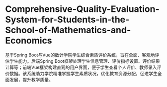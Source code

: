 # Comprehensive-Quality-Evaluation-System-for-Students-in-the-School-of-Mathematics-and-Economics
基于Spring Boot与Vue的数计学院学生综合素质评价系统，旨在全面、客观地评估学生能力。后端Spring Boot框架处理学生信息管理、评价指标设置、评价结果计算等；前端Vue框架构建直观的用户界面，便于学生查看个人评价、教师录入评价数据。该系统助力学院精准掌握学生素质状况，优化教育资源分配，促进学生全面发展，提升教学质量。
